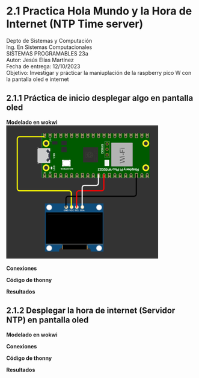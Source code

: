 # 2.1 Practica Hola Mundo y la Hora de Internet (NTP Time server) 
Depto de Sistemas y Computación  
Ing. En Sistemas Computacionales  
SISTEMAS PROGRAMABLES 23a  
Autor: Jesús Elías Martínez  
Fecha de entrega:   12/10/2023  
Objetivo: Investigar y prácticar la maniuplación de la raspberry pico W con la pantalla oled e internet  

## 2.1.1 Práctica de inicio desplegar algo en pantalla oled
**Modelado en wokwi**  
![](Imágenes-Prácticas/modelado.png)

**Conexiones**  

**Código de thonny**   

**Resultados**

## 2.1.2 Desplegar la hora de internet (Servidor NTP) en pantalla oled
**Modelado en wokwi**  

**Conexiones**  

**Código de thonny**   

**Resultados**
